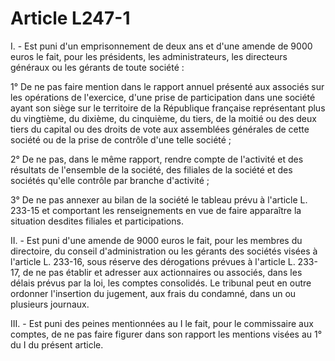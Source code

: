 # Article L247-1

I. - Est puni d'un emprisonnement de deux ans et d'une amende de 9000 euros le fait, pour les présidents, les administrateurs, les directeurs généraux ou les gérants de toute société :

1° De ne pas faire mention dans le rapport annuel présenté aux associés sur les opérations de l'exercice, d'une prise de participation dans une société ayant son siège sur le territoire de la République française représentant plus du vingtième, du dixième, du cinquième, du tiers, de la moitié ou des deux tiers du capital ou des droits de vote aux assemblées générales de cette société ou de la prise de contrôle d'une telle société ;

2° De ne pas, dans le même rapport, rendre compte de l'activité et des résultats de l'ensemble de la société, des filiales de la société et des sociétés qu'elle contrôle par branche d'activité ;

3° De ne pas annexer au bilan de la société le tableau prévu à l'article L. 233-15 et comportant les renseignements en vue de faire apparaître la situation desdites filiales et participations.

II. - Est puni d'une amende de 9000 euros le fait, pour les membres du directoire, du conseil d'administration ou les gérants des sociétés visées à l'article L. 233-16, sous réserve des dérogations prévues à l'article L. 233-17, de ne pas établir et adresser aux actionnaires ou associés, dans les délais prévus par la loi, les comptes consolidés. Le tribunal peut en outre ordonner l'insertion du jugement, aux frais du condamné, dans un ou plusieurs journaux.

III. - Est puni des peines mentionnées au I le fait, pour le commissaire aux comptes, de ne pas faire figurer dans son rapport les mentions visées au 1° du I du présent article.
